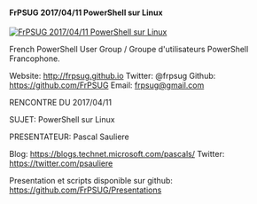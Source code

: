 ﻿#### FrPSUG 2017/04/11 PowerShell sur Linux

[![FrPSUG 2017/04/11 PowerShell sur Linux](https://i2.ytimg.com/vi/I365XQDW1zk/hqdefault.jpg "FrPSUG 2017/04/11 PowerShell sur Linux")](https://www.youtube.com/watch?v=I365XQDW1zk)

French PowerShell User Group / Groupe d'utilisateurs PowerShell Francophone.

Website: http://frpsug.github.io
Twitter: @frpsug
Github: https://github.com/FrPSUG
Email: frpsug@gmail.com


RENCONTRE DU 2017/04/11

SUJET: PowerShell sur Linux

PRESENTATEUR: Pascal Sauliere

Blog: https://blogs.technet.microsoft.com/pascals/
Twitter: https://twitter.com/psauliere



Presentation et scripts disponible sur github: https://github.com/FrPSUG/Presentations


